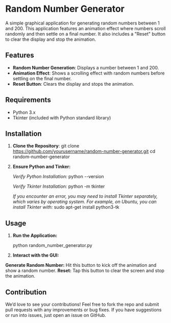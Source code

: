 
# Random Number Generator

A simple graphical application for generating random numbers between 1 and 200. This application features an animation effect where numbers scroll randomly and then settle on a final number. It also includes a "Reset" button to clear the display and stop the animation.

## Features

- **Random Number Generation**: Displays a number between 1 and 200.
- **Animation Effect**: Shows a scrolling effect with random numbers before settling on the final number.
- **Reset Button**: Clears the display and stops the animation.

## Requirements

- Python 3.x
- Tkinter (included with Python standard library)

## Installation

1. **Clone the Repository**:
   git clone https://github.com/yourusername/random-number-generator.git
   cd random-number-generator

2. **Ensure Python and Tinker:**

   *Verify Python Installation:*
    python --version

   *Verify Tkinter Installation:*
    python -m tkinter

   *If you encounter an error, you may need to install Tkinter separately, which varies by operating system. For example, on Ubuntu, you can install Tkinter with:*
    sudo apt-get install python3-tk

## Usage

1. **Run the Application:**

   python random_number_generator.py

2. **Interact with the GUI:**

**Generate Random Number:** Hit this button to kick off the animation and show a random number.
**Reset:** Tap this button to clear the screen and stop the animation.

## Contribution

We’d love to see your contributions! Feel free to fork the repo and submit pull requests with any improvements or bug fixes. If you have suggestions or run into issues, just open an issue on GitHub.